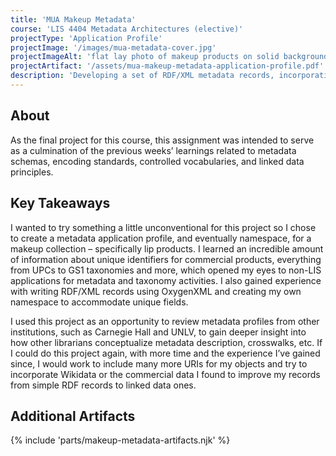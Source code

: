 ```yaml
---
title: 'MUA Makeup Metadata'
course: 'LIS 4404 Metadata Architectures (elective)'
projectType: 'Application Profile'
projectImage: '/images/mua-metadata-cover.jpg'
projectImageAlt: 'flat lay photo of makeup products on solid background'
projectArtifact: '/assets/mua-makeup-metadata-application-profile.pdf'
description: 'Developing a set of RDF/XML metadata records, incorporating knowledge gained related to metadata schemas, controlled vocabularies, and linked data principles'
---
```


## About

As the final project for this course, this assignment was intended to serve as a culmination of the previous weeks’ learnings related to metadata schemas, encoding standards, controlled vocabularies, and linked data principles.

## Key Takeaways

I wanted to try something a little unconventional for this project so I chose to create a metadata application profile, and eventually namespace, for a makeup collection – specifically lip products. I learned an incredible amount of information about unique identifiers for commercial products, everything from UPCs to GS1 taxonomies and more, which opened my eyes to non-LIS applications for metadata and taxonomy activities. I also gained experience with writing RDF/XML records using OxygenXML and creating my own namespace to accommodate unique fields.

I used this project as an opportunity to review metadata profiles from other institutions, such as Carnegie Hall and UNLV, to gain deeper insight into how other librarians conceptualize metadata description, crosswalks, etc. If I could do this project again, with more time and the experience I’ve gained since, I would work to include many more URIs for my objects and try to incorporate Wikidata or the commercial data I found to improve my records from simple RDF records to linked data ones.

## Additional Artifacts

{% include 'parts/makeup-metadata-artifacts.njk' %}
